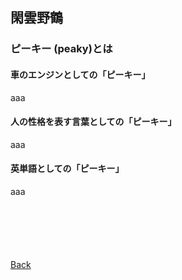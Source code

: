 ## 閑雲野鶴

### ピーキー (peaky)とは

#### 車のエンジンとしての「ピーキー」

aaa

#### 人の性格を表す言葉としての「ピーキー」

aaa

#### 英単語としての「ピーキー」

aaa

<p style="margin-top: 100px;"></p>

[Back](./../../)
